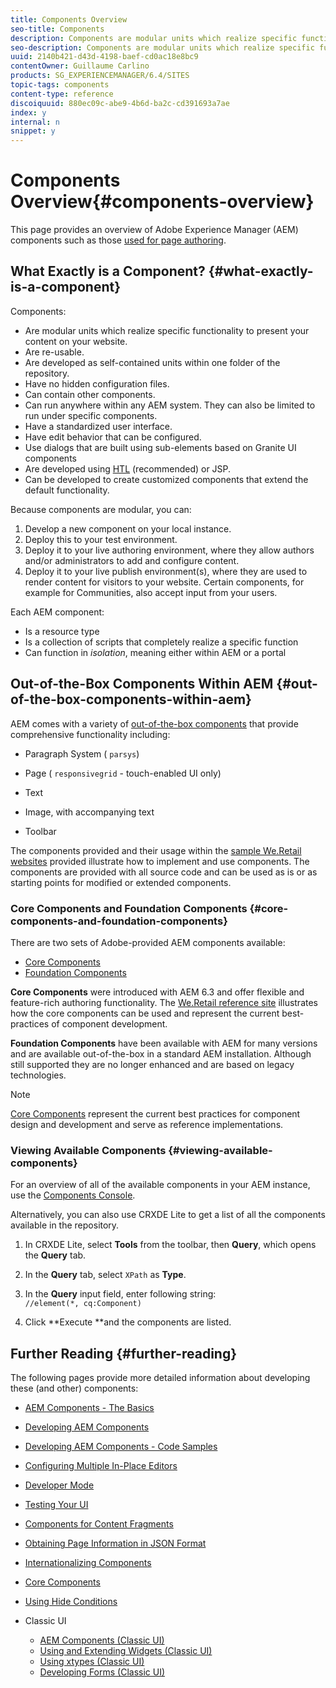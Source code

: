 ```yaml
---
title: Components Overview
seo-title: Components
description: Components are modular units which realize specific functionality to present your content on your website
seo-description: Components are modular units which realize specific functionality to present your content on your website
uuid: 2140b421-d43d-4198-baef-cd0ac18e8bc9
contentOwner: Guillaume Carlino
products: SG_EXPERIENCEMANAGER/6.4/SITES
topic-tags: components
content-type: reference
discoiquuid: 880ec09c-abe9-4b6d-ba2c-cd391693a7ae
index: y
internal: n
snippet: y
---
```


# Components Overview{#components-overview}

This page provides an overview of Adobe Experience Manager (AEM) components such as those [used for page authoring](../../../sites/authoring/using/default-components-foundation.md).

## What Exactly is a Component? {#what-exactly-is-a-component}

Components:

* Are modular units which realize specific functionality to present your content on your website.
* Are re-usable.
* Are developed as self-contained units within one folder of the repository.
* Have no hidden configuration files.
* Can contain other components.
* Can run anywhere within any AEM system. They can also be limited to run under specific components.
* Have a standardized user interface.
* Have edit behavior that can be configured.
* Use dialogs that are built using sub-elements based on Granite UI components   
* Are developed using [HTL](https://helpx.adobe.com/experience-manager/htl/user-guide.html) (recommended) or JSP.
* Can be developed to create customized components that extend the default functionality.

Because components are modular, you can:

1. Develop a new component on your local instance.
1. Deploy this to your test environment.
1. Deploy it to your live authoring environment, where they allow authors and/or administrators to add and configure content.
1. Deploy it to your live publish environment(s), where they are used to render content for visitors to your website. Certain components, for example for Communities, also accept input from your users.

Each AEM component:

* Is a resource type
* Is a collection of scripts that completely realize a specific function
* Can function in *isolation*, meaning either within AEM or a portal

## Out-of-the-Box Components Within AEM {#out-of-the-box-components-within-aem}

AEM comes with a variety of [out-of-the-box components](../../../sites/authoring/using/default-components.md) that provide comprehensive functionality including:

* Paragraph System ( `parsys`)
* Page ( `responsivegrid` - touch-enabled UI only)  

* Text  
* Image, with accompanying text
* Toolbar

The components provided and their usage within the [sample We.Retail websites](../../../sites/developing/using/we-retail.md) provided illustrate how to implement and use components. The components are provided with all source code and can be used as is or as starting points for modified or extended components.

### Core Components and Foundation Components {#core-components-and-foundation-components}

There are two sets of Adobe-provided AEM components available:

* [Core Components](https://helpx.adobe.com/experience-manager/core-components/user-guide.html)
* [Foundation Components](../../../sites/authoring/using/default-components-foundation.md)

**Core Components** were introduced with AEM 6.3 and offer flexible and feature-rich authoring functionality. The [We.Retail reference site](../../../sites/developing/using/we-retail.md) illustrates how the core components can be used and represent the current best-practices of component development.

**Foundation Components** have been available with AEM for many versions and are available out-of-the-box in a standard AEM installation. Although still supported they are no longer enhanced and are based on legacy technologies.

>[!NOTE]
>
>[Core Components](https://helpx.adobe.com/experience-manager/core-components/user-guide.html) represent the current best practices for component design and development and serve as reference implementations.

### Viewing Available Components {#viewing-available-components}

For an overview of all of the available components in your AEM instance, use the [Components Console](../../../sites/authoring/using/default-components-console.md).

Alternatively, you can also use CRXDE Lite to get a list of all the components available in the repository.

1. In CRXDE Lite, select **Tools** from the toolbar, then **Query**, which opens the **Query** tab.  

1. In the **Query** tab, select `XPath` as **Type**.

1. In the **Query** input field, enter following string:  
   `//element(*, cq:Component)`

1. Click **Execute **and the components are listed.

## Further Reading {#further-reading}

The following pages provide more detailed information about developing these (and other) components:

* [AEM Components - The Basics](../../../sites/developing/using/components-basics.md)
* [Developing AEM Components](../../../sites/developing/using/developing-components.md)
* [Developing AEM Components - Code Samples](../../../sites/developing/using/developing-components-samples.md)
* [Configuring Multiple In-Place Editors](../../../sites/developing/using/multiple-inplace-editors.md)
* [Developer Mode](../../../sites/developing/using/developer-mode.md)
* [Testing Your UI](../../../sites/developing/using/hobbes.md)
* [Components for Content Fragments](../../../sites/developing/using/components-content-fragments.md)
* [Obtaining Page Information in JSON Format](../../../sites/developing/using/pageinfo.md)
* [Internationalizing Components](../../../sites/developing/using/i18n.md)
* [Core Components](https://helpx.adobe.com/experience-manager/core-components/user-guide.html)
* [Using Hide Conditions](../../../sites/developing/using/hide-conditions.md)
* Classic UI

    * [AEM Components (Classic UI)](../../../sites/developing/using/developing-components-classic.md)
    * [Using and Extending Widgets (Classic UI)](../../../sites/developing/using/widgets.md)
    * [Using xtypes (Classic UI)](../../../sites/developing/using/xtypes.md)
    * [Developing Forms (Classic UI)](../../../sites/developing/using/developing-forms.md)

